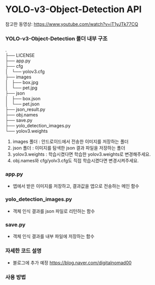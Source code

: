 # YOLO-v3-Object-Detection API 

참고한 동영상: https://www.youtube.com/watch?v=iT1yJTk77CQ 

### YOLO-v3-Object-Detection 폴더 내부 구조
.  
├── LICENSE  
├── app.py  
├── cfg  
│   └── yolov3.cfg  
├── images  
│   ├── box.jpg  
│   └── pet.jpg  
├── json  
│   ├── box.json  
│   └── pet.json  
├── json_result.py  
├── obj.names  
├── save.py  
├── yolo_detection_images.py  
└── yolov3.weights  

1. images 폴더 : 안드로이드에서 전송한 이미지를 저장하는 폴더
2. json 폴더 : 이미지를 탐색한 json 결과 파일을 저장하는 폴더
3. yolov3.weights : 학습시켰다면 학습한 yolov3.weights로 변경해주세요. 
4. obj.names와 cfg/yolv3.cfg도 직접 학습시켰다면 변경시켜주세요.


### app.py  
- 앱에서 받은 이미지를 저장하고, 결과값을 앱으로 전송하는 메인 함수  

### yolo_detection_images.py  
- 객체 인식 결과를 json 파일로 리턴하는 함수  
  
### save.py
- 객체 인식 결과를 내부 파일에 저장하는 함수  

### 자세한 코드 설명
- 블로그에 추가 예정 https://blog.naver.com/digitalnomad00



### 사용 방법
